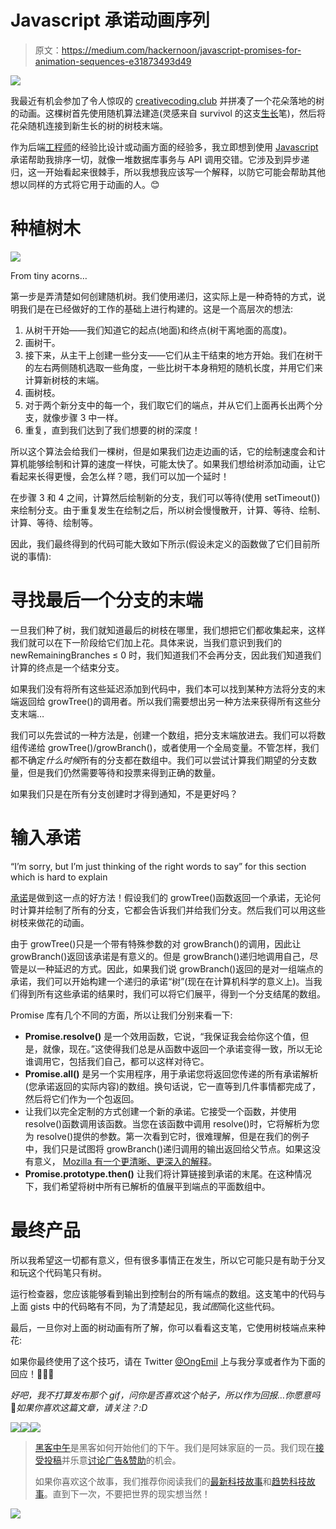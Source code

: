 # Javascript 承诺动画序列

> 原文：<https://medium.com/hackernoon/javascript-promises-for-animation-sequences-e31873493d49>

![](img/16080254c885590cb261629d453cb13a.png)

我最近有机会参加了令人惊叹的 [creativecoding.club](http://creativecoding.club) 并拼凑了一个花朵落地的树的动画。这棵树首先使用随机算法建造(灵感来自 survivol 的这支[生长](http://codepen.io/survivol/pen/pbGpog)笔)，然后将花朵随机连接到新生长的树的树枝末端。

作为后端[工程师](https://hackernoon.com/tagged/engineer)的经验比设计或动画方面的经验多，我立即想到使用 [Javascript](https://hackernoon.com/tagged/javascript) 承诺帮助我排序一切，就像一堆数据库事务与 API 调用交错。它涉及到异步递归，这一开始看起来很棘手，所以我想我应该写一个解释，以防它可能会帮助其他想以同样的方式将它用于动画的人。😊

# 种植树木

![](img/ec84fdca3c3b44c0b567cd1d7153f55d.png)

From tiny acorns…

第一步是弄清楚如何创建随机树。我们使用递归，这实际上是一种奇特的方式，说明我们是在已经做好的工作的基础上进行构建的。这是一个高层次的想法:

1.  从树干开始——我们知道它的起点(地面)和终点(树干离地面的高度)。
2.  画树干。
3.  接下来，从主干上创建一些分支——它们从主干结束的地方开始。我们在树干的左右两侧随机选取一些角度，一些比树干本身稍短的随机长度，并用它们来计算新树枝的末端。
4.  画树枝。
5.  对于两个新分支中的每一个，我们取它们的端点，并从它们上面再长出两个分支，就像步骤 3 中一样。
6.  重复，直到我们达到了我们想要的树的深度！

所以这个算法会给我们一棵树，但是如果我们边走边画的话，它的绘制速度会和计算机能够绘制和计算的速度一样快，可能太快了。如果我们想给树添加动画，让它看起来长得更慢，会怎么样？嗯，我们可以加一个延时！

在步骤 3 和 4 之间，计算然后绘制新的分支，我们可以等待(使用 setTimeout())来绘制分支。由于重复发生在绘制之后，所以树会慢慢散开，计算、等待、绘制、计算、等待、绘制等。

因此，我们最终得到的代码可能大致如下所示(假设未定义的函数做了它们目前所说的事情):

# 寻找最后一个分支的末端

一旦我们种了树，我们就知道最后的树枝在哪里，我们想把它们都收集起来，这样我们就可以在下一阶段给它们加上花。具体来说，当我们意识到我们的 newRemainingBranches ≤ 0 时，我们知道我们不会再分支，因此我们知道我们计算的终点是一个结束分支。

如果我们没有将所有这些延迟添加到代码中，我们本可以找到某种方法将分支的末端返回给 growTree()的调用者。所以我们需要想出另一种方法来获得所有这些分支末端…

我们可以先尝试的一种方法是，创建一个数组，把分支末端放进去。我们可以将数组传递给 growTree()/growBranch()，或者使用一个全局变量。不管怎样，我们都不确定*什么时候*所有的分支都在数组中。我们可以尝试计算我们期望的分支数量，但是我们仍然需要等待和投票来得到正确的数量。

如果我们只是在所有分支创建时才得到通知，不是更好吗？

# 输入承诺

“I’m sorry, but I’m just thinking of the right words to say” for this section which is hard to explain

[承诺](https://developers.google.com/web/fundamentals/getting-started/primers/promises)是做到这一点的好方法！假设我们的 growTree()函数返回一个承诺，无论何时计算并绘制了所有的分支，它都会告诉我们并给我们分支。然后我们可以用这些树枝来做花的动画。

由于 growTree()只是一个带有特殊参数的对 growBranch()的调用，因此让 growBranch()返回该承诺是有意义的。但是 growBranch()递归地调用自己，尽管是以一种延迟的方式。因此，如果我们说 growBranch()返回的是对一组端点的承诺，我们可以开始构建一个递归的承诺“树”(现在在计算机科学的意义上)。当我们得到所有这些承诺的结果时，我们可以将它们展平，得到一个分支结尾的数组。

Promise 库有几个不同的方面，所以让我们分别来看一下:

*   **Promise.resolve()** 是一个效用函数，它说，“我保证我会给你这个值，但是，就像，现在。”这使得我们总是从函数中返回一个承诺变得一致，所以无论谁调用它，包括我们自己，都可以这样对待它。
*   **Promise.all()** 是另一个实用程序，用于承诺您将返回您传递的所有承诺解析(您承诺返回的实际内容)的数组。换句话说，它一直等到几件事情都完成了，然后将它们作为一个包返回。
*   让我们以完全定制的方式创建一个新的承诺。它接受一个函数，并使用 resolve()函数调用该函数。当您在该函数中调用 resolve()时，它将解析为您为 resolve()提供的参数。第一次看到它时，很难理解，但是在我们的例子中，我们只是试图将 growBranch()递归调用的输出返回给父节点。如果这没有意义， [Mozilla 有一个更清晰、更深入的解释](https://developer.mozilla.org/en-US/docs/Web/JavaScript/Reference/Global_Objects/Promise)。
*   **Promise.prototype.then()** 让我们将计算链接到承诺的末尾。在这种情况下，我们希望将树中所有已解析的值展平到端点的平面数组中。

# 最终产品

所以我希望这一切都有意义，但有很多事情正在发生，所以它可能只是有助于分叉和玩这个代码笔只有树。

运行检查器，您应该能够看到输出到控制台的所有端点的数组。这支笔中的代码与上面 gists 中的代码略有不同，为了清楚起见，我*试图*简化这些代码。

最后，一旦你对上面的树动画有所了解，你可以看看这支笔，它使用树枝端点来种花:

如果你最终使用了这个技巧，请在 Twitter [@OngEmil](https://twitter.com/OngEmil) 上与我分享或者作为下面的回应！🌸🌸🌸

*好吧，我不打算发布那个 gif，问你是否喜欢这个帖子，所以作为回报…你愿意吗*💚*如果你喜欢这篇文章，请关注？:D*

[![](img/50ef4044ecd4e250b5d50f368b775d38.png)](http://bit.ly/HackernoonFB)[![](img/979d9a46439d5aebbdcdca574e21dc81.png)](https://goo.gl/k7XYbx)[![](img/2930ba6bd2c12218fdbbf7e02c8746ff.png)](https://goo.gl/4ofytp)

> [黑客中午](http://bit.ly/Hackernoon)是黑客如何开始他们的下午。我们是阿妹家庭的一员。我们现在[接受投稿](http://bit.ly/hackernoonsubmission)并乐意[讨论广告&赞助](mailto:partners@amipublications.com)的机会。
> 
> 如果你喜欢这个故事，我们推荐你阅读我们的[最新科技故事](http://bit.ly/hackernoonlatestt)和[趋势科技故事](https://hackernoon.com/trending)。直到下一次，不要把世界的现实想当然！

![](img/be0ca55ba73a573dce11effb2ee80d56.png)